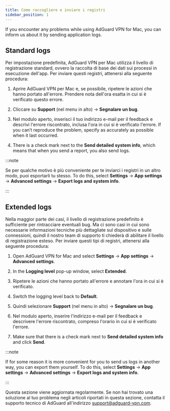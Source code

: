 ```yaml
---
title: Come raccogliere e inviare i registri
sidebar_position: 1
---
```


If you encounter any problems while using AdGuard VPN for Mac, you can inform us about it by sending application logs.

## Standard logs

Per impostazione predefinita, AdGuard VPN per Mac utilizza il livello di registrazione standard, ovvero la raccolta di base dei dati sui processi in esecuzione dell'app. Per inviare questi registri, attenersi alla seguente procedura:

1. Aprire AdGuard VPN per Mac e, se possibile, ripetere le azioni che hanno portato all'errore. Prendere nota dell'ora esatta in cui si è verificato questo errore.

1. Cliccare su **Support** (nel menu in alto) → **Segnalare un bug**.

1. Nel modulo aperto, inserisci il tuo indirizzo e-mail per il feedback e descrivi l'errore riscontrato, inclusa l'ora in cui si è verificato l'errore. If you can’t reproduce the problem, specify as accurately as possible when it last occurred.

1. There is a check mark next to the **Send detailed system info**, which means that when you send a report, you also send logs.

:::note

Se per qualche motivo è più conveniente per te inviarci i registri in un altro modo, puoi esportarli tu stesso. To do this, select **Settings** → **App settings** → **Advanced settings** → **Export logs and system info**.

:::

## Extended logs

Nella maggior parte dei casi, il livello di registrazione predefinito è sufficiente per rintracciare eventuali bug. Ma ci sono casi in cui sono necessarie informazioni tecniche più dettagliate sul dispositivo e sulle connessioni, quindi il nostro team di supporto ti chiederà di abilitare il livello di registrazione esteso. Per inviare questi tipi di registri, attenersi alla seguente procedura:

1. Open AdGuard VPN for Mac and select **Settings** → **App settings** → **Advanced settings**.

1. In the **Logging level** pop-up window, select **Extended**.

1. Ripetere le azioni che hanno portato all'errore e annotare l'ora in cui si è verificato.

1. Switch the logging level back to **Default**.

1. Quindi selezionare **Support** (nel menu in alto) → **Segnalare un bug**.

1. Nel modulo aperto, inserire l'indirizzo e-mail per il feedback e descrivere l'errore riscontrato, compreso l'orario in cui si è verificato l'errore.

1. Make sure that there is a check mark next to **Send detailed system info** and click **Send**.

:::note

If for some reason it is more convenient for you to send us logs in another way, you can export them yourself. To do this, select **Settings** → **App settings** → **Advanced settings** → **Export logs and system info**.

:::

Questa sezione viene aggiornata regolarmente. Se non hai trovato una soluzione al tuo problema negli articoli riportati in questa sezione, contatta il supporto tecnico di AdGuard all'indirizzo support@adguard-vpn.com.
